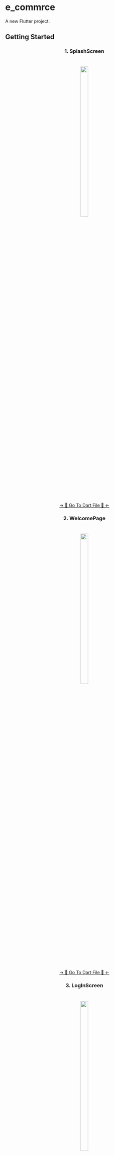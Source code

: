 # e_commrce

A new Flutter project.

## Getting Started

 <h3 align="center"> 1. SplashScreen </h3>

###

<h1 align="left"></h1>

###
<div align="center">
<img src = "https://github.com/mrsajidshaikh/e_commrce/assets/149478269/58d66fdb-0db3-4a24-bfef-02e1bdc704a2" width = 22% height = 35%>

###
<div align="center">
<a href="https://github.com/mrsajidshaikh/e_commrce/blob/master/lib/screens/SplashScreen.dart">-> 📂 Go To Dart File 📂 <-</a>
</div>

<h3 align="center"> 2. WelcomePage </h3>

###

<h1 align="left"></h1>

###
<div align="center">
<img src = "https://github.com/mrsajidshaikh/e_commrce/assets/149478269/b00fb9db-7e27-4de4-b417-fcccd6b27d8a" width = 22% height = 35%>

###
<div align="center">
<a href="https://github.com/mrsajidshaikh/e_commrce/blob/master/lib/screens/WelcomePage.dart">-> 📂 Go To Dart File 📂 <-</a>
</div>

<h3 align="center"> 3. LogInScreen </h3>

###

<h1 align="left"></h1>

###
<div align="center">
<img src = "https://github.com/mrsajidshaikh/e_commrce/assets/149478269/00eeac38-0d90-4133-bb5f-822805877af8" width = 22% height = 35%>

###
<div align="center">
<a href="https://github.com/mrsajidshaikh/e_commrce/blob/master/lib/screens/LogInPage.dart">-> 📂 Go To Dart File 📂 <-</a>
</div>

<h3 align="center"> 4. HomeScreen </h3>

###

<h1 align="left"></h1>

###
<div align="center">
<img src = "https://github.com/mrsajidshaikh/e_commrce/assets/149478269/3759c680-8394-4bf9-9f54-0e8fece5a579" width = 22% height = 35%>

###
<div align="center">
<a href="https://github.com/mrsajidshaikh/e_commrce/blob/master/lib/screens/SplashScreen.dart">-> 📂 Go To Dart File 📂 <-</a>
</div>

<h3 align="center"> 5. ProductsScreen </h3>

###

<h1 align="left"></h1>

###
<div align="center">
<img src = "https://github.com/mrsajidshaikh/e_commrce/assets/149478269/ba033bda-eb22-4850-8161-8aeec9776df5" width = 22% height = 35%>

###
<div align="center">
<a href="https://github.com/mrsajidshaikh/e_commrce/blob/master/lib/screens/Products.dart">-> 📂 Go To Dart File 📂 <-</a>
</div>

<h3 align="center"> 6. ProductDetailScreen </h3>

###

<h1 align="left"></h1>

###
<div align="center">
<img src = "https://github.com/mrsajidshaikh/e_commrce/assets/149478269/bb643543-a117-44eb-9692-d1c22235c550" width = 22% height = 35%>

###
<div align="center">
<a href="https://github.com/mrsajidshaikh/e_commrce/blob/master/lib/screens/GingerDetails.dart">-> 📂 Go To Dart File 📂 <-</a>
</div>

<h3 align="center"> 6. CartScreen </h3>

###

<h1 align="left"></h1>

###
<div align="center">
<img src = "https://github.com/mrsajidshaikh/e_commrce/assets/149478269/296514bf-7749-480d-9542-898ab30626d6" width = 22% height = 35%>

###
<div align="center">
<a href="https://github.com/mrsajidshaikh/e_commrce/blob/master/lib/screens/CartScreen.dart">-> 📂 Go To Dart File 📂 <-</a>
</div>

<h3 align="center"> 7. CheckOutScreen </h3>

###
